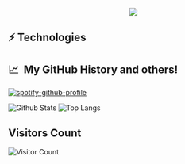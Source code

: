 <!-- ### Hi there 👋 -->


<!-- **apneduniya/apneduniya** is a ✨ _special_ ✨ repository because its `README.md` (this file) appears on your GitHub profile.

Here are some ideas to get you started:

- 🔭 I’m currently working on ...
- 🌱 I’m currently learning ...
- 👯 I’m looking to collaborate on ...
- 🤔 I’m looking for help with ...
- 💬 Ask me about ...
- 📫 How to reach me: ...
- 😄 Pronouns: ...
- ⚡ Fun fact: ... -->


<p align="center">
  <img src="https://capsule-render.vercel.app/api?text=Hey!%20Thats%20me%20Adarsh%20😉&animation=fadeIn&type=waving&color=gradient&height=160"/>
</p>

## ⚡ Technologies

## 📈 &nbsp;My GitHub History and others!

 [![spotify-github-profile](https://spotify-github-profile.vercel.app/api/view?uid=31j6cbyqeqj7sif7u4mgiykpufbq&cover_image=true&theme=default&show_offline=true&background_color=121212&interchange=true&bar_color=53b14f&bar_color_cover=true)](https://spotify-github-profile.vercel.app/api/view?uid=31j6cbyqeqj7sif7u4mgiykpufbq&redirect=true)

![Github Stats](https://github-readme-stats.vercel.app/api?username=apneduniya&count_private=true&show_icons=true&include_all_commits=true&theme=dark#gh-dark-mode-only)
![Top Langs](https://github-readme-stats.vercel.app/api/top-langs/?username=apneduniya&hide=TeX&layout=compact&theme=dark#gh-dark-mode-only)

## Visitors Count

![Visitor Count](https://profile-counter.glitch.me/apneduniya/count.svg)
